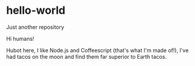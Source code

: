# hello-world
Just another repository

Hi humans!

Hubot here, I like Node.js and Coffeescript (that's what I'm made of!),
I've had tacos on the moon and find them far superior to Earth tacos.
